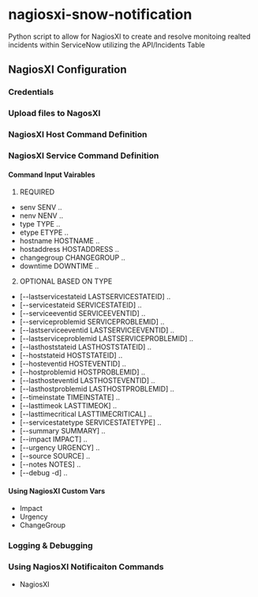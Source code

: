 # nagiosxi-snow-notification

Python script to allow for NagiosXI to create and resolve monitoing realted incidents within ServiceNow utilizing the API/Incidents Table

## NagiosXI Configuration
### Credentials
### Upload files to NagosXI
### NagiosXI Host Command Definition
### NagiosXI Service Command Definition

#### Command Input Vairables
1. REQUIRED
  * senv SENV ..
  * nenv NENV ..
  * type TYPE ..
  * etype ETYPE ..
  * hostname HOSTNAME ..
  * hostaddress HOSTADDRESS ..
  * changegroup CHANGEGROUP ..
  * downtime DOWNTIME ..

2. OPTIONAL BASED ON TYPE
  * [--lastservicestateid LASTSERVICESTATEID] ..
  * [--servicestateid SERVICESTATEID] ..
  * [--serviceeventid SERVICEEVENTID] ..
  * [--serviceproblemid SERVICEPROBLEMID] ..
  * [--lastserviceeventid LASTSERVICEEVENTID] ..
  * [--lastserviceproblemid LASTSERVICEPROBLEMID] ..
  * [--lasthoststateid LASTHOSTSTATEID] ..
  * [--hoststateid HOSTSTATEID] ..
  * [--hosteventid HOSTEVENTID] ..
  * [--hostproblemid HOSTPROBLEMID] ..
  * [--lasthosteventid LASTHOSTEVENTID] ..
  * [--lasthostproblemid LASTHOSTPROBLEMID] ..
  * [--timeinstate TIMEINSTATE] ..
  * [--lasttimeok LASTTIMEOK] ..
  * [--lasttimecritical LASTTIMECRITICAL] .. 
  * [--servicestatetype SERVICESTATETYPE] ..
  * [--summary SUMMARY] ..
  * [--impact IMPACT] ..
  * [--urgency URGENCY] ..
  * [--source SOURCE] ..
  * [--notes NOTES] ..
  * [--debug -d] ..

#### Using NagiosXI Custom Vars
- Impact
- Urgency
- ChangeGroup

### Logging & Debugging

### Using NagiosXI Notificaiton Commands
  * NagiosXI